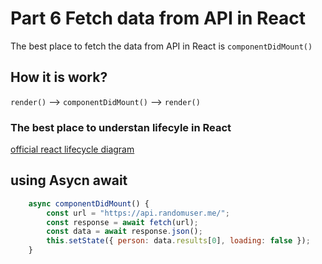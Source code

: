# Part 6 Fetch data from API in React

The best place to fetch the data from API in React is `componentDidMount()`

## How it is work?

`render()` --> `componentDidMount()` --> `render()`

### The best place to understan lifecyle in React

[official react lifecycle diagram](http://projects.wojtekmaj.pl/react-lifecycle-methods-diagram/)


## using Asycn await

```JavaScript
    async componentDidMount() {
        const url = "https://api.randomuser.me/";
        const response = await fetch(url);
        const data = await response.json();
        this.setState({ person: data.results[0], loading: false });
    }
```
